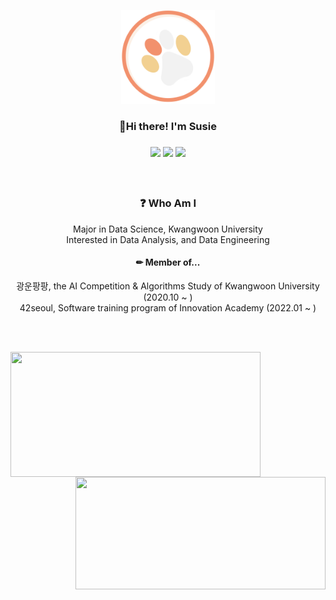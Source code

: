 <p align="center">
  <img src="/thumb.png" width="150" height="150">
</p>
<h3 align="center"> 🌱Hi there! I'm Susie <h3>
<p align="center">
  <a href="https://hits.seeyoufarm.com"><img src="https://hits.seeyoufarm.com/api/count/incr/badge.svg?url=https%3A%2F%2Fgithub.com%2Fsusie-choi%2Fhit-counter&count_bg=%23F2916D&title_bg=%230D0D0D&icon=github.svg&icon_color=%23F2F2F2&title=VISIT+&edge_flat=true"/></a>
  <a href="mailto:sschodev@gmail.com" target="_blank"><img src="https://img.shields.io/badge/sschoidev@gmail.com-EA4335?style=flat-square&logo=gmail&logoColor=white"/></a>
  <a href="https://velog.io/@susie" target="_blank"><img src="https://img.shields.io/badge/Velog-20c997?style=flat-square&logo=Vimeo&logoColor=white"/></a>
  <!--<a href="https://susie-choi.github.io/" target="_blank"><img src="https://img.shields.io/badge/techBlog(closed)-F2D091?style=flat-square&logo=GitHub%20Sponsors&logoColor=black"/></a> -->
</p>
<p align="center">
  <!-- 이력서&자기소개서 위치-->
</p>
<br>
<h3 align="center">❓ Who Am I</h3>
  <div align="center">Major in Data Science, Kwangwoon University</div>
<div align="center">Interested in Data Analysis, and Data Engineering</div>


<h4 align="center">✏ Member of... </h4>
  <div align="center">광운팡팡, the AI Competition & Algorithms Study of Kwangwoon University (2020.10 ~ )</div>
  <div align="center">42seoul, Software training program of Innovation Academy (2022.01 ~ )</div>

<br></br>
<p>
  <img align='left' src="https://github-readme-stats.vercel.app/api?username=susie-choi&theme=graywhite" height="200" width="400">
  <img align='right' src="http://mazassumnida.wtf/api/v2/generate_badge?boj=waudy" height="180" width="400">
</p>
